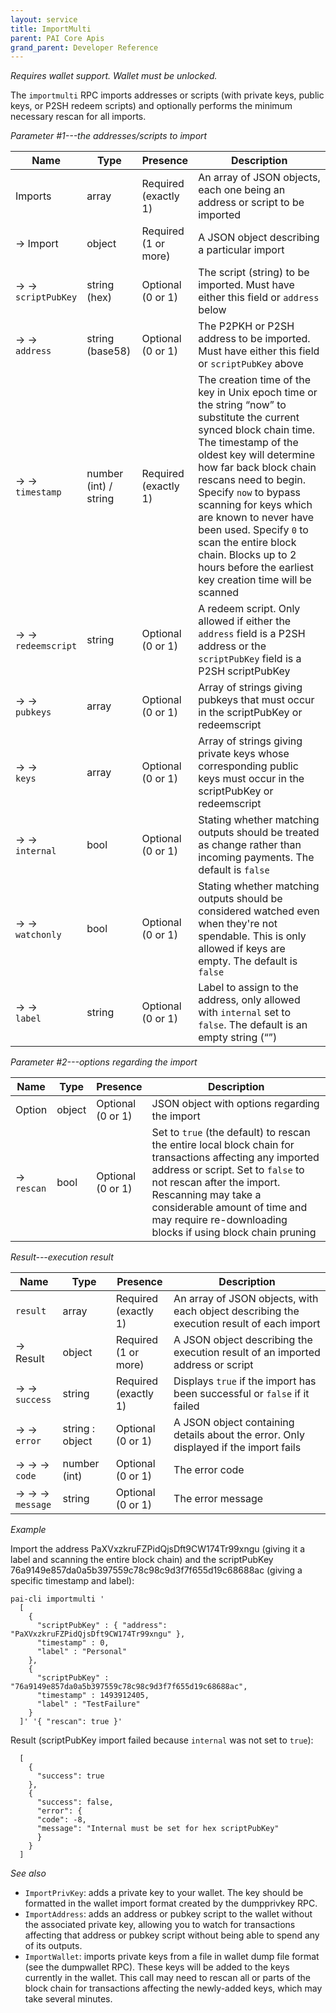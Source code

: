 ```yaml
---
layout: service
title: ImportMulti
parent: PAI Core Apis
grand_parent: Developer Reference
---
```



*Requires wallet support.  Wallet must be unlocked.*

The `importmulti` RPC imports addresses or scripts (with private keys, public keys, or P2SH redeem scripts) and optionally performs the minimum necessary rescan for all imports.

*Parameter #1---the addresses/scripts to import*

| Name | Type      | Presence            | Description
|------|-----------|---------------------|-------------
| Imports  | array | Required<br>(exactly 1) | An array of JSON objects, each one being an address or script to be imported
| → Import | object | Required<br>(1 or more) | A JSON object describing a particular import
| → →<br>`scriptPubKey` | string (hex) | Optional<br>(0 or 1) | The script (string) to be imported.  Must have either this field or `address` below
| → →<br>`address` | string (base58) | Optional<br>(0 or 1) | The P2PKH or P2SH address to be imported.  Must have either this field or `scriptPubKey` above
| → →<br>`timestamp` | number (int) / string | Required<br>(exactly 1) | The creation time of the key in Unix epoch time or the string “now” to substitute the current synced block chain time. The timestamp of the oldest key will determine how far back block chain rescans need to begin. Specify `now` to bypass scanning for keys which are known to never have been used.  Specify `0` to scan the entire block chain. Blocks up to 2 hours before the earliest key creation time will be scanned
| → →<br>`redeemscript` | string | Optional<br>(0 or 1) | A redeem script. Only allowed if either the `address` field is a P2SH address or the `scriptPubKey` field is a P2SH scriptPubKey
| → →<br>`pubkeys` | array | Optional<br>(0 or 1) | Array of strings giving pubkeys that must occur in the scriptPubKey or redeemscript
| → →<br>`keys` | array | Optional<br>(0 or 1) | Array of strings giving private keys whose corresponding public keys must occur in the scriptPubKey or redeemscript
| → →<br>`internal` | bool | Optional<br>(0 or 1) | Stating whether matching outputs should be treated as change rather than incoming payments. The default is `false`
| → →<br>`watchonly` | bool | Optional<br>(0 or 1) | Stating whether matching outputs should be considered watched even when they're not spendable. This is only allowed if keys are empty. The default is `false`
| → →<br>`label` | string | Optional<br>(0 or 1) | Label to assign to the address, only allowed with `internal` set to `false`. The default is an empty string (“”)


*Parameter #2---options regarding the import*

| Name | Type      | Presence            | Description
|------|-----------|---------------------|-------------
| Option  | object | Optional<br>(0 or 1) | JSON object with options regarding the import
| → <br>`rescan` | bool | Optional<br>(0 or 1) | Set to `true` (the default) to rescan the entire local block chain for transactions affecting any imported address or script. Set to `false` to not rescan after the import. Rescanning may take a considerable amount of time and may require re-downloading blocks if using block chain pruning


*Result---execution result*

| Name | Type      | Presence            | Description
|------|-----------|---------------------|-------------
| `result`  | array | Required<br>(exactly 1) | An array of JSON objects, with each object describing the execution result of each import
| → Result | object | Required<br>(1 or more) | A JSON object describing the execution result of an imported address or script
| → → <br>`success` | string | Required<br>(exactly 1) | Displays `true` if the import has been successful or `false` if it failed
| → → <br>`error` | string : object | Optional<br>(0 or 1) | A JSON object containing details about the error. Only displayed if the import fails
| → → → <br>`code` | number (int) | Optional<br>(0 or 1) | The error code
| → → → <br>`message` | string | Optional<br>(0 or 1) | The error message

*Example*

Import the address PaXVxzkruFZPidQjsDft9CW174Tr99xngu (giving it a label and scanning the entire block chain) and the scriptPubKey 76a9149e857da0a5b397559c78c98c9d3f7f655d19c68688ac (giving a specific timestamp and label):

```
pai-cli importmulti '
  [
    {
      "scriptPubKey" : { "address": "PaXVxzkruFZPidQjsDft9CW174Tr99xngu" },
      "timestamp" : 0,
      "label" : "Personal"
    },
    {
      "scriptPubKey" : "76a9149e857da0a5b397559c78c98c9d3f7f655d19c68688ac",
      "timestamp" : 1493912405,
      "label" : "TestFailure"
    }
  ]' '{ "rescan": true }'
```

Result (scriptPubKey import failed because `internal` was not set to `true`):

```
  [
    {
      "success": true
    }, 
    {
      "success": false,
      "error": {
      "code": -8,
      "message": "Internal must be set for hex scriptPubKey"
      }
    }
  ]
```

*See also*

* `ImportPrivKey`: adds a private key to your wallet. The key should be formatted in the wallet import format created by the dumpprivkey RPC.
* `ImportAddress`: adds an address or pubkey script to the wallet without the associated private key, allowing you to watch for transactions affecting that address or pubkey script without being able to spend any of its outputs.
* `ImportWallet`: imports private keys from a file in wallet dump file format (see the dumpwallet RPC). These keys will be added to the keys currently in the wallet. This call may need to rescan all or parts of the block chain for transactions affecting the newly-added keys, which may take several minutes.

